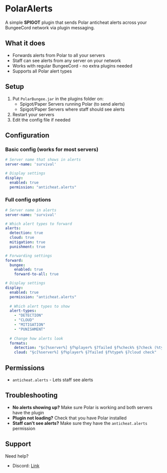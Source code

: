 # PolarAlerts

A simple **SPIGOT** plugin that sends Polar anticheat alerts across your BungeeCord network via plugin messaging.

## What it does

- Forwards alerts from Polar to all your servers
- Staff can see alerts from any server on your network
- Works with regular BungeeCord - no extra plugins needed
- Supports all Polar alert types

## Setup

1. Put `PolarBungee.jar` in the plugins folder on:
   - Spigot/Paper Servers running Polar (to send alerts)
   - Spigot/Paper Servers where staff should see alerts
2. Restart your servers
3. Edit the config file if needed

## Configuration

### Basic config (works for most servers)

```yaml
# Server name that shows in alerts
server-name: 'survival'

# Display settings
display:
  enabled: true
  permission: "anticheat.alerts"
```

### Full config options

```yaml
# Server name in alerts
server-name: 'survival'

# Which alert types to forward
alerts:
  detection: true
  cloud: true
  mitigation: true
  punishment: true

# Forwarding settings
forward:
  bungee:
    enabled: true
    forward-to-all: true

# Display settings
display:
  enabled: true
  permission: "anticheat.alerts"
  
  # Which alert types to show
  alert-types:
    - "DETECTION"
    - "CLOUD"
    - "MITIGATION"
    - "PUNISHMENT"
  
  # Change how alerts look
  formats:
    detection: "§c[%server%] §f%player% §7failed §f%check% §7check (%type%) §8[§f%vl%§8]"
    cloud: "§c[%server%] §f%player% §7failed §f%type% §7cloud check"
```

## Permissions

- `anticheat.alerts` - Lets staff see alerts

## Troubleshooting

- **No alerts showing up?** Make sure Polar is working and both servers have the plugin
- **Plugin not loading?** Check that you have Polar installed
- **Staff can't see alerts?** Make sure they have the `anticheat.alerts` permission

## Support

Need help?
- Discord: [Link](https://polar.top/discord)
